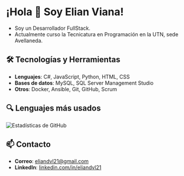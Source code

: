 # ¡Hola 👋 Soy Elian Viana!
- Soy un Desarrollador FullStack.
- Actualmente curso la Tecnicatura en Programación en la UTN, sede Avellaneda.
## 🛠️ Tecnologías y Herramientas
- **Lenguajes**: C#, JavaScript, Python, HTML, CSS
- **Bases de datos**: MySQL, SQL Server Management Studio
- **Otros**: Docker, Ansible, Git, GitHub, Scrum
## 🔍 Lenguajes más usados
![Estadísticas de GitHub](https://github-readme-stats.vercel.app/api?username=Lyrics-21&show_icons=true&theme=radical&include_all_commits=true&hide=prs&count_private=true&access_token=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)
## 📫 Contacto
- **Correo**: [eliandvl21@gmail.com](mailto:eliandvl21@gmail.com)
- **LinkedIn**: [linkedin.com/in/eliandvl21](https://linkedin.com/in/eliandvl21)
